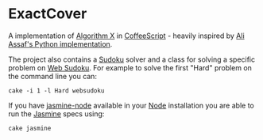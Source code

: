 ExactCover
==========

A implementation of [Algorithm X](http://en.wikipedia.org/wiki/Knuth%27s_Algorithm_X) 
in [CoffeeScript](http://coffeescript.org/) - heavily inspired by
[Ali Assaf's Python implementation](http://www.cs.mcgill.ca/~aassaf9/python/algorithm_x.html).

The project also contains a [Sudoku](http://en.wikipedia.org/wiki/Sudoku) solver and a class for solving
a specific problem on [Web Sudoku](http://websudoku.com).
For example to solve the first "Hard" problem on the command line you can:

    cake -i 1 -l Hard websudoku

If you have [jasmine-node](https://github.com/mhevery/jasmine-node) available in your [Node](http://nodejs.org)
installation you are able to run the [Jasmine](http://pivotal.github.io/jasmine) specs using:

    cake jasmine
